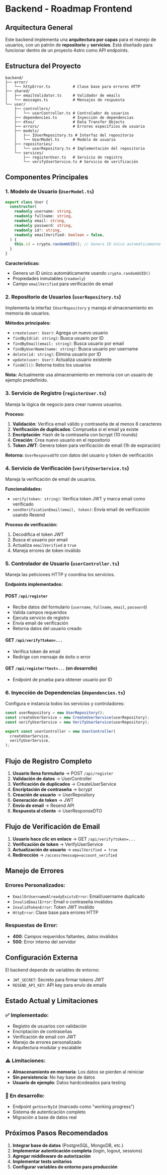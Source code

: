 # Backend - Roadmap Frontend

## Arquitectura General

Este backend implementa una **arquitectura por capas** para el manejo de usuarios, con un patrón de **repositorio** y **servicios**. Está diseñado para funcionar dentro de un proyecto Astro como API endpoints.

## Estructura del Proyecto

```
backend/
├── error/
│   └── httpError.ts          # Clase base para errores HTTP
├── shared/
│   ├── emailValidator.ts     # Validador de emails
│   └── messages.ts           # Mensajes de respuesta
└── user/
    ├── controllers/
    │   └── userController.ts # Controlador de usuarios
    ├── dependencies.ts       # Inyección de dependencias
    ├── dtos/                 # Data Transfer Objects
    ├── errors/               # Errores específicos de usuario
    ├── models/
    │   ├── IUserRepository.ts # Interfaz del repositorio
    │   └── UserModel.ts      # Modelo de usuario
    ├── repositories/
    │   └── userRepository.ts # Implementación del repositorio
    └── services/
        ├── registerUser.ts   # Servicio de registro
        └── verifyUserService.ts # Servicio de verificación
```

## Componentes Principales

### 1. **Modelo de Usuario (`UserModel.ts`)**

```typescript
export class User {
  constructor(
    readonly username: string,
    readonly fullname: string,
    readonly email: string,
    readonly password: string,
    readonly id?: string,
    readonly emailVerified: boolean = false,
  ) {
    this.id = crypto.randomUUID(); // Genera ID único automáticamente
  }
}
```

**Características:**
- Genera un ID único automáticamente usando `crypto.randomUUID()`
- Propiedades inmutables (`readonly`)
- Campo `emailVerified` para verificación de email

### 2. **Repositorio de Usuarios (`userRepository.ts`)**

Implementa la interfaz `IUserRepository` y maneja el almacenamiento en memoria de usuarios.

**Métodos principales:**
- `create(user: User)`: Agrega un nuevo usuario
- `findById(id: string)`: Busca usuario por ID
- `findByEmail(email: string)`: Busca usuario por email
- `findByUserName(name: string)`: Busca usuario por username
- `delete(id: string)`: Elimina usuario por ID
- `update(user: User)`: Actualiza usuario existente
- `findAll()`: Retorna todos los usuarios

**Nota:** Actualmente usa almacenamiento en memoria con un usuario de ejemplo predefinido.

### 3. **Servicio de Registro (`registerUser.ts`)**

Maneja la lógica de negocio para crear nuevos usuarios.

**Proceso:**
1. **Validación**: Verifica email válido y contraseña de al menos 8 caracteres
2. **Verificación de duplicados**: Comprueba si el email ya existe
3. **Encriptación**: Hash de la contraseña con bcrypt (10 rounds)
4. **Creación**: Crea nuevo usuario en el repositorio
5. **Token JWT**: Genera token para verificación de email (1h de expiración)

**Retorna:** `UserResponseDTO` con datos del usuario y token de verificación

### 4. **Servicio de Verificación (`verifyUserService.ts`)**

Maneja la verificación de email de usuarios.

**Funcionalidades:**
- `verify(token: string)`: Verifica token JWT y marca email como verificado
- `sendVerificationEmail(email, token)`: Envía email de verificación usando Resend

**Proceso de verificación:**
1. Decodifica el token JWT
2. Busca el usuario por email
3. Actualiza `emailVerified` a `true`
4. Maneja errores de token inválido

### 5. **Controlador de Usuario (`userController.ts`)**

Maneja las peticiones HTTP y coordina los servicios.

**Endpoints implementados:**

#### POST `/api/register`
- Recibe datos del formulario (`username`, `fullname`, `email`, `password`)
- Valida campos requeridos
- Ejecuta servicio de registro
- Envía email de verificación
- Retorna datos del usuario creado

#### GET `/api/verify?token=...`
- Verifica token de email
- Redirige con mensaje de éxito o error

#### GET `/api/register?test=...` (en desarrollo)
- Endpoint de prueba para obtener usuario por ID

### 6. **Inyección de Dependencias (`dependencies.ts`)**

Configura e instancia todos los servicios y controladores:

```typescript
const userRepository = new UserRepository();
const createUserService = new CreateUserService(userRepository);
const verifyUserService = new VerifyUserService(userRepository);

export const userController = new UserController(
  createUserService,
  verifyUserService,
);
```

## Flujo de Registro Completo

1. **Usuario llena formulario** → POST `/api/register`
2. **Validación de datos** → UserController
3. **Verificación de duplicados** → CreateUserService
4. **Encriptación de contraseña** → bcrypt
5. **Creación de usuario** → UserRepository
6. **Generación de token** → JWT
7. **Envío de email** → Resend API
8. **Respuesta al cliente** → UserResponseDTO

## Flujo de Verificación de Email

1. **Usuario hace clic en enlace** → GET `/api/verify?token=...`
2. **Verificación de token** → VerifyUserService
3. **Actualización de usuario** → `emailVerified = true`
4. **Redirección** → `/access?message=account_verified`

## Manejo de Errores

### Errores Personalizados:
- `EmailOrUsernameAlreadyExistsError`: Email/username duplicado
- `InvalidEmailError`: Email o contraseña inválidos
- `InvalidTokenError`: Token JWT inválido
- `HttpError`: Clase base para errores HTTP

### Respuestas de Error:
- **400**: Campos requeridos faltantes, datos inválidos
- **500**: Error interno del servidor

## Configuración Externa

El backend depende de variables de entorno:
- `JWT_SECRET`: Secreto para firmar tokens JWT
- `RESEND_API_KEY`: API key para envío de emails

## Estado Actual y Limitaciones

### ✅ Implementado:
- Registro de usuarios con validación
- Encriptación de contraseñas
- Verificación de email con JWT
- Manejo de errores personalizado
- Arquitectura modular y escalable

### ⚠️ Limitaciones:
- **Almacenamiento en memoria**: Los datos se pierden al reiniciar
- **Sin persistencia**: No hay base de datos
- **Usuario de ejemplo**: Datos hardcodeados para testing

### 🔄 En desarrollo:
- Endpoint `getUserById` (marcado como "working progress")
- Sistema de autenticación completo
- Migración a base de datos real

## Próximos Pasos Recomendados

1. **Integrar base de datos** (PostgreSQL, MongoDB, etc.)
2. **Implementar autenticación completa** (login, logout, sessions)
3. **Agregar middleware de autorización**
4. **Implementar tests unitarios**
5. **Configurar variables de entorno para producción**